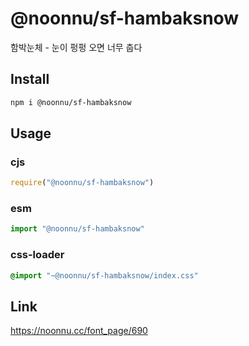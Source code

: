 # @noonnu/sf-hambaksnow
함박눈체 - 눈이 펑펑 오면 너무 춥다

## Install
```sh
npm i @noonnu/sf-hambaksnow
```
## Usage
### cjs
```js
require("@noonnu/sf-hambaksnow")
```
### esm
```js
import "@noonnu/sf-hambaksnow"
```
### css-loader
```css
@import "~@noonnu/sf-hambaksnow/index.css"
```

## Link
https://noonnu.cc/font_page/690